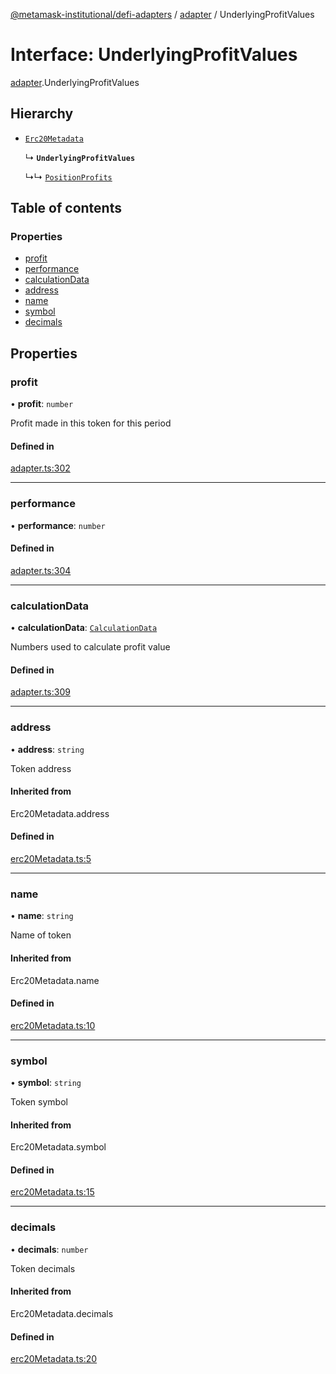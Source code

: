 [@metamask-institutional/defi-adapters](../README.md) / [adapter](../modules/adapter.md) / UnderlyingProfitValues

# Interface: UnderlyingProfitValues

[adapter](../modules/adapter.md).UnderlyingProfitValues

## Hierarchy

- [`Erc20Metadata`](../modules/erc20Metadata.md#erc20metadata)

  ↳ **`UnderlyingProfitValues`**

  ↳↳ [`PositionProfits`](adapter.PositionProfits.md)

## Table of contents

### Properties

- [profit](adapter.UnderlyingProfitValues.md#profit)
- [performance](adapter.UnderlyingProfitValues.md#performance)
- [calculationData](adapter.UnderlyingProfitValues.md#calculationdata)
- [address](adapter.UnderlyingProfitValues.md#address)
- [name](adapter.UnderlyingProfitValues.md#name)
- [symbol](adapter.UnderlyingProfitValues.md#symbol)
- [decimals](adapter.UnderlyingProfitValues.md#decimals)

## Properties

### profit

• **profit**: `number`

Profit made in this token for this period

#### Defined in

[adapter.ts:302](https://github.com/consensys-vertical-apps/mmi-defi-adapters/blob/main/src/types/adapter.ts#L302)

___

### performance

• **performance**: `number`

#### Defined in

[adapter.ts:304](https://github.com/consensys-vertical-apps/mmi-defi-adapters/blob/main/src/types/adapter.ts#L304)

___

### calculationData

• **calculationData**: [`CalculationData`](adapter.CalculationData.md)

Numbers used to calculate profit value

#### Defined in

[adapter.ts:309](https://github.com/consensys-vertical-apps/mmi-defi-adapters/blob/main/src/types/adapter.ts#L309)

___

### address

• **address**: `string`

Token address

#### Inherited from

Erc20Metadata.address

#### Defined in

[erc20Metadata.ts:5](https://github.com/consensys-vertical-apps/mmi-defi-adapters/blob/main/src/types/erc20Metadata.ts#L5)

___

### name

• **name**: `string`

Name of token

#### Inherited from

Erc20Metadata.name

#### Defined in

[erc20Metadata.ts:10](https://github.com/consensys-vertical-apps/mmi-defi-adapters/blob/main/src/types/erc20Metadata.ts#L10)

___

### symbol

• **symbol**: `string`

Token symbol

#### Inherited from

Erc20Metadata.symbol

#### Defined in

[erc20Metadata.ts:15](https://github.com/consensys-vertical-apps/mmi-defi-adapters/blob/main/src/types/erc20Metadata.ts#L15)

___

### decimals

• **decimals**: `number`

Token decimals

#### Inherited from

Erc20Metadata.decimals

#### Defined in

[erc20Metadata.ts:20](https://github.com/consensys-vertical-apps/mmi-defi-adapters/blob/main/src/types/erc20Metadata.ts#L20)
